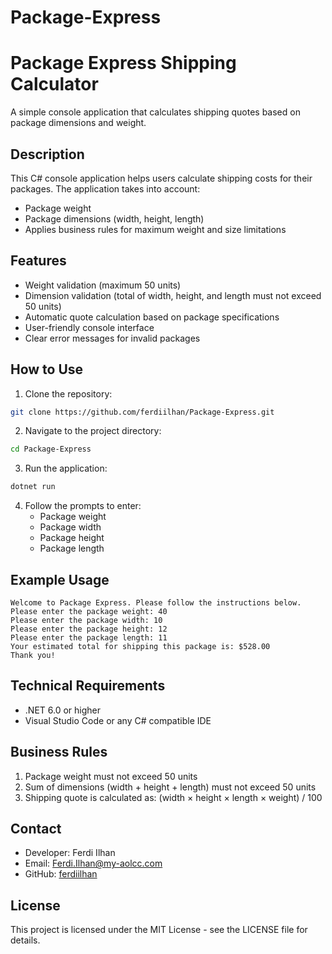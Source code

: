 # Package-Express

# Package Express Shipping Calculator

A simple console application that calculates shipping quotes based on package dimensions and weight.

## Description

This C# console application helps users calculate shipping costs for their packages. The application takes into account:
- Package weight
- Package dimensions (width, height, length)
- Applies business rules for maximum weight and size limitations

## Features

- Weight validation (maximum 50 units)
- Dimension validation (total of width, height, and length must not exceed 50 units)
- Automatic quote calculation based on package specifications
- User-friendly console interface
- Clear error messages for invalid packages

## How to Use

1. Clone the repository:
```bash
git clone https://github.com/ferdiilhan/Package-Express.git
```

2. Navigate to the project directory:
```bash
cd Package-Express
```

3. Run the application:
```bash
dotnet run
```

4. Follow the prompts to enter:
   - Package weight
   - Package width
   - Package height
   - Package length

## Example Usage

```
Welcome to Package Express. Please follow the instructions below.
Please enter the package weight: 40
Please enter the package width: 10
Please enter the package height: 12
Please enter the package length: 11
Your estimated total for shipping this package is: $528.00
Thank you!
```

## Technical Requirements

- .NET 6.0 or higher
- Visual Studio Code or any C# compatible IDE

## Business Rules

1. Package weight must not exceed 50 units
2. Sum of dimensions (width + height + length) must not exceed 50 units
3. Shipping quote is calculated as: (width × height × length × weight) / 100

## Contact

- Developer: Ferdi Ilhan
- Email: Ferdi.Ilhan@my-aolcc.com
- GitHub: [ferdiilhan](https://github.com/ferdiilhan/)

## License

This project is licensed under the MIT License - see the LICENSE file for details.
